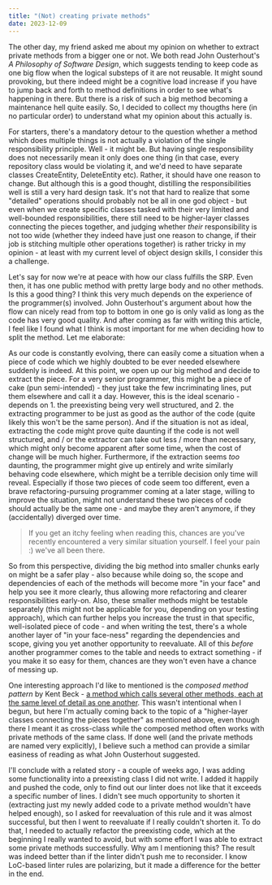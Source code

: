 ```yaml
---
title: "(Not) creating private methods"
date: 2023-12-09
---
```


The other day, my friend asked me about my opinion on whether to extract private methods from a bigger one or not. We both read John Ousterhout's _A Philosophy of Software Design_, which suggests tending to keep code as one big flow when the logical substeps of it are not reusable. It might sound provoking, but there indeed might be a cognitive load increase if you have to jump back and forth to method definitions in order to see what's happening in there. But there is a risk of such a big method becoming a maintenance hell quite easily. So, I decided to collect my thougths here (in no particular order) to understand what my opinion about this actually is.

For starters, there's a mandatory detour to the question whether a method which does multiple things is not actually a violation of the single responsibility principle. Well - it might be. But having single responsibility does not necessarily mean it only does one thing (in that case, every repository class would be violating it, and we'd need to have separate classes CreateEntity, DeleteEntity etc). Rather, it should have one reason to change. But although this is a good thought, distilling the responsibilities well is still a very hard design task. It's not that hard to realize that some "detailed" operations should probably not be all in one god object - but even when we create specific classes tasked with their very limited and well-bounded responsibilities, there still need to be higher-layer classes connecting the pieces together, and judging whether _their_ responsibility is not too wide (whether they indeed have just one reason to change, if their job is stitching multiple other operations together) is rather tricky in my opinion - at least with my current level of object design skills, I consider this a challenge.

Let's say for now we're at peace with how our class fulfills the SRP. Even then, it has one public method with pretty large body and no other methods. Is this a good thing? I think this very much depends on the experience of the programmer(s) involved. John Ousterhout's argument about how the flow can nicely read from top to bottom in one go is only valid as long as the code has very good quality. And after coming as far with writing this article, I feel like I found what I think is most important for me when deciding how to split the method. Let me elaborate:

As our code is constantly evolving, there can easily come a situation when a piece of code which we highly doubted to be ever needed elsewhere suddenly is indeed. At this point, we open up our big method and decide to extract the piece. For a very senior programmer, this might be a piece of cake (pun semi-intended) - they just take the few incriminating lines, put them elsewhere and call it a day. However, this is the ideal scenario - depends on 1. the preexisting being very well structured, and 2. the extracting programmer to be just as good as the author of the code (quite likely this won't be the same person). And if the situation is not as ideal, extracting the code might prove quite daunting if the code is not well structured, and / or the extractor can take out less / more than necessary, which might only become apparent after some time, when the cost of change will be much higher. Furthermore, if the extraction seems _too_ daunting, the programmer might give up entirely and write similarly behaving code elsewhere, which might be a terrible decision only time will reveal. Especially if those two pieces of code seem too different, even a brave refactoring-pursuing programmer coming at a later stage, willing to improve the situation, might not understand these two pieces of code should actually be the same one - and maybe they aren't anymore, if they (accidentally) diverged over time.

> If you get an itchy feeling when reading this, chances are you've recently encountered a very similar situation yourself. I feel your pain :) we've all been there.

So from this perspective, dividing the big method into smaller chunks early on might be a safer play - also because while doing so, the scope and dependencies of each of the methods will become more "in your face" and help you see it more clearly, thus allowing more refactoring and clearer responsibilities early-on. Also, these smaller methods might be testable separately (this might not be applicable for you, depending on your testing approach), which can further helps you increase the trust in that specific, well-isolated piece of code - and when writing the test, there's a whole another layer of "in your face-ness" regarding the dependencies and scope, giving you yet another opportunity to reevaluate. All of this _before_ another programmer comes to the table and needs to extract something - if you make it so easy for them, chances are they won't even have a chance of messing up.

One interesting approach I'd like to mentioned is the _composed method pattern_ by Kent Beck - [a method which calls several other methods, each at the same level of detail as one another](https://www.informit.com/articles/article.aspx?p=1398607). This wasn't intentional when I begun, but here I'm actually coming back to the topic of a "higher-layer classes connecting the pieces together" as mentioned above, even though there I meant it as cross-class while the composed method often works with private methods of the same class. If done well (and the private methods are named very explicitly), I believe such a method can provide a similar easiness of reading as what John Ousterhout suggested.

I'll conclude with a related story - a couple of weeks ago, I was adding some functionality into a preexisting class I did not write. I added it happily and pushed the code, only to find out our linter does not like that it exceeds a specific number of lines. I didn't see much opportunity to shorten it (extracting just my newly added code to a private method wouldn't have helped enough), so I asked for reevaluation of this rule and it was almost successful, but then I went to reevaluate if I really couldn't shorten it. To do that, I needed to actually refactor the preexisting code, which at the beginning I really wanted to avoid, but with some effort I was able to extract some private methods successfully. Why am I mentioning this? The result was indeed better than if the linter didn't push me to reconsider. I know LoC-based linter rules are polarizing, but it made a difference for the better in the end.
